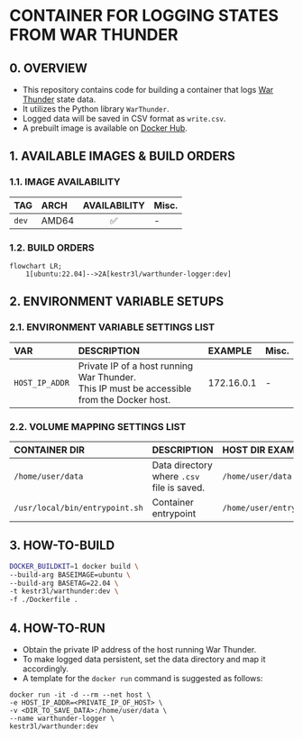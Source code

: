 # CONTAINER FOR LOGGING STATES FROM WAR THUNDER

## 0. OVERVIEW

- This repository contains code for building a container that logs [War Thunder](https://warthunder.com/en) state data.
- It utilizes the Python library `WarThunder`.
- Logged data will be saved in CSV format as `write.csv`.
- A prebuilt image is available on [Docker Hub](https://hub.docker.com/r/kestr3l/warthunder-logger).

## 1. AVAILABLE IMAGES & BUILD ORDERS

### 1.1. IMAGE AVAILABILITY

|TAG|ARCH|AVAILABILITY|Misc.|
|:-|:-|:-:|:-|
|`dev`|AMD64|✅|-|

### 1.2. BUILD ORDERS

```mermaid
flowchart LR;
    1[ubuntu:22.04]-->2A[kestr3l/warthunder-logger:dev]
```

## 2. ENVIRONMENT VARIABLE SETUPS

### 2.1. ENVIRONMENT VARIABLE SETTINGS LIST

|VAR|DESCRIPTION|EXAMPLE|Misc.|
|:-|:-|:-|:-|
|`HOST_IP_ADDR`|Private IP of a host running War Thunder.<br/>This IP must be accessible from the Docker host.|172.16.0.1|-|

### 2.2. VOLUME MAPPING SETTINGS LIST

|CONTAINER DIR|DESCRIPTION|HOST DIR EXAMPLE|Misc.|
|:-|:-|:-|:-|
|`/home/user/data`|Data directory where `.csv` file is saved.|`/home/user/data`|-|
|`/usr/local/bin/entrypoint.sh`|Container entrypoint|`/home/user/entrypoint.sh`|Use for overriding|

## 3. HOW-TO-BUILD

```bash
DOCKER_BUILDKIT=1 docker build \
--build-arg BASEIMAGE=ubuntu \
--build-arg BASETAG=22.04 \
-t kestr3l/warthunder:dev \
-f ./Dockerfile .
```

## 4. HOW-TO-RUN

- Obtain the private IP address of the host running War Thunder.
- To make logged data persistent, set the data directory and map it accordingly.
- A template for the `docker run` command is suggested as follows:

```shell
docker run -it -d --rm --net host \
-e HOST_IP_ADDR=<PRIVATE_IP_OF_HOST> \
-v <DIR_TO_SAVE_DATA>:/home/user/data \
--name warthunder-logger \
kestr3l/warthunder:dev
```
